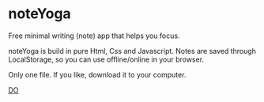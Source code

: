 # noteYoga
Free minimal writing (note) app that helps you focus.

noteYoga is build in pure Html, Css and Javascript. Notes are saved through LocalStorage, so you can use offline/online in your browser.

Only one file. If you like, download it to your computer.

[DO](https://m.do.co/c/f31e941aecd1)

